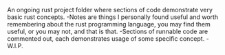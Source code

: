 An ongoing rust project folder where sections of code demonstrate very basic rust concepts.
-Notes are things I personally found useful and worth remembering about the rust programming language, you may find them useful, or you may not, and that is that.
-Sections of runnable code are commented out, each 
 demonstrates usage of some specific concept.
-W.I.P.
